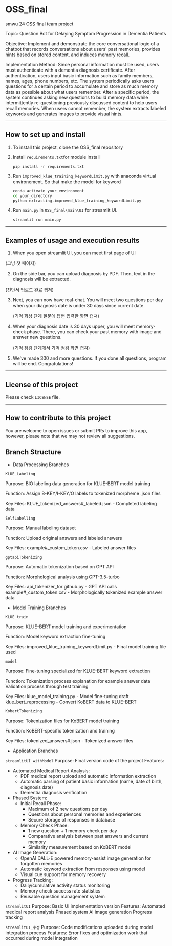 # OSS_final
smwu 24 OSS final team project

Topic: Question Bot for Delaying Symptom Progression in Dementia Patients

Objective: Implement and demonstrate the core conversational logic of a chatbot that records conversations about users' past memories, provides hints based on stored content, and induces memory recall.

Implementation Method: Since personal information must be used, users must authenticate with a dementia diagnosis certificate. After authentication, users input basic information such as family members, names, ages, phone numbers, etc. The system periodically asks users questions for a certain period to accumulate and store as much memory data as possible about what users remember. After a specific period, the system continues asking new questions to build memory data while intermittently re-questioning previously discussed content to help users recall memories. When users cannot remember, the system extracts labeled keywords and generates images to provide visual hints.

---

## How to set up and install

1. To install this project, clone the OSS_final repository

2. Install `requirements.txt`for module install

   `pip install -r requirements.txt`

3. Run `improved_klue_training_keywordLimit.py` with anaconda virtual environement. So that make the model for keyword 

   ```bash
   conda activate your_environment
   cd your_directory
   python extracting.improved_klue_training_keywordLimit.py

5. Run `main.py` in `OSS_final\main\UI` for streamlit UI.

   `streamlit run main.py`
   
---

## Examples of usage and execution results

1. When you open streamlit UI, you can meet first page of UI

  (그냥 첫 페이지)

2. On the side bar, you can upload diagnosis by PDF. Then, text in the diagnosis will be extracted.

  (진단서 업로드 완료 캡쳐)

3. Next, you can now have real-chat. You will meet two questions per day when your diagnosis date is under 30 days since current date.

   (기억 회상 단계 질문에 답변 입력한 화면 캡쳐)

4. When your diagnosis date is 30 days upper, you will meet memory-check phase. There, you can check your past memory with image and answer new questions.

   (기억 점검 단계에서 기억 점검 화면 캡쳐)

5. We've made 300 and more questions. If you done all questions, program will be end. Congratulations!

---

## License of this project

Please check `LICENSE` file.

---

## How to contribute to this project

You are welcome to open issues or submit PRs to improve this app, however, please note that we may not review all suggestions.

## Branch Structure

- Data Processing Branches

`KLUE_Labeling`

Purpose: BIO labeling data generation for KLUE-BERT model training

Function: Assign B-KEY/I-KEY/O labels to tokenized morpheme .json files

Key Files:
 KLUE_tokenized_answers#_labeled.json - Completed labeling data

`SelfLabelling`

Purpose: Manual labeling dataset

Function: Upload original answers and labeled answers

Key Files:
 example#_custom_token.csv - Labeled answer files


`gptapiTokenizing`

Purpose: Automatic tokenization based on GPT API

Function: Morphological analysis using GPT-3.5-turbo

Key Files:
 api_tokenizer_for github.py - GPT API calls
 example#_custom_token.csv - Morphologically tokenized example answer data


- Model Training Branches
  
`KLUE_train`

Purpose: KLUE-BERT model training and experimentation

Function: Model keyword extraction fine-tuning

Key Files:
 improved_klue_training_keywordLimit.py - Final model training file used


`model`

Purpose: Fine-tuning specialized for KLUE-BERT keyword extraction

Function:
 Tokenization process explanation for example answer data
 Validation process through test training
 
Key Files:
 klue_model_training.py - Model fine-tuning draft
 klue_bert_reprocessing - Convert KoBERT data to KLUE-BERT

`KobertTokenizing`

Purpose: Tokenization files for KoBERT model training

Function: KoBERT-specific tokenization and training

Key Files:
 tokenized_answers#.json - Tokenized answer files


- Application Branches

`streamlitUI_withModel`
Purpose: Final version code of the project
Features:
  - Automated Medical Report Analysis: 
    - PDF medical report upload and automatic information extraction
    - Automatic parsing of patient basic information (name, date of birth, diagnosis date)
    - Dementia diagnosis verification
  - Phased System:
    - Initial Recall Phase: 
      - Maximum of 2 new questions per day
      - Questions about personal memories and experiences
      - Secure storage of responses in database
    - Memory Check Phase: 
      - 1 new question + 1 memory check per day
      - Comparative analysis between past answers and current memory
      - Similarity measurement based on KoBERT model
  - AI Image Generation: 
    - OpenAI DALL-E powered memory-assist image generation for forgotten memories
    - Automatic keyword extraction from responses using model
    - Visual cue support for memory recovery
  - Progress Tracking: 
    - Daily/cumulative activity status monitoring
    - Memory check success rate statistics
    - Reusable question management system

`streamlitUI`
Purpose: Basic UI implementation version
Features:
 Automated medical report analysis
 Phased system
 AI image generation
 Progress tracking

`streamlitUI_수정`
Purpose: Code modifications uploaded during model integration process
Features: 
 Error fixes and optimization work that occurred during model integration
